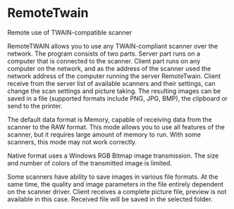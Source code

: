 # RemoteTwain
Remote use of TWAIN-compatible scanner

RemoteTWAIN allows you to use any TWAIN-compliant scanner over the network. The program consists of two parts.
Server part runs on a computer that is connected to the scanner. Client part runs on any computer on the network,
and as the address of the scanner used the network address of the computer running the server RemoteTwain.
Client receive from the server list of available scanners and their settings, can change the scan settings and picture taking.
The resulting images can be saved in a file (supported formats include PNG, JPG, BMP), the clipboard or send to the printer.

The default data format is Memory, capable of receiving data from the scanner to the RAW format. This mode allows you to use
all features of the scanner, but it requires large amount of memory to run. With some scanners, this mode may not work correctly.

Native format uses a Windows RGB Bitmap image transmission. The size and number of colors of the transmitted image is limited.

Some scanners have ability to save images in various file formats. At the same time, the quality and image parameters in the
file entirely dependent on the scanner driver. Client receives a complete picture file, preview is not available in this case.
Received file will be saved in the selected folder.
